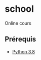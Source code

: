 # school

 Online cours

## Prérequis

- [Python 3.8](https://www.python.org/downloads/release/python-3810/)
